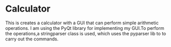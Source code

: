 # Calculator
This is creates a calculator with a GUI that can perform simple arithmetic operations.
I am using the PyQt library for implementing my GUI.To perform the operations,a stringparser class is used,
which uses the pyparser lib to to carry out the commands. 
